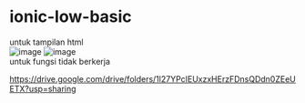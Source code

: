# ionic-low-basic

untuk tampilan html
<br>
![image](https://user-images.githubusercontent.com/34316240/112274227-d45e1380-8cb0-11eb-8b94-fd74853f53df.png)
![image](https://user-images.githubusercontent.com/34316240/112274277-df18a880-8cb0-11eb-8cce-81802165cc2f.png)
<br>
untuk fungsi tidak berkerja


https://drive.google.com/drive/folders/1l27YPcIEUxzxHErzFDnsQDdn0ZEeUETX?usp=sharing
